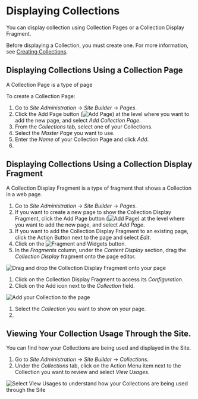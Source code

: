 # Displaying Collections

You can display collection using Collection Pages or a Collection Display Fragment.

Before displaying a Collection, you must create one. For more information, see [Creating Collections](./creating-collections.md).

## Displaying Collections Using a Collection Page

A Collection Page is a type of page 

To create a Collection Page:

1. Go to *Site Administration* &rarr; *Site Builder* &rarr; *Pages*.
1. Click the Add Page button (![Add Page](../../../../images/icon-plus.png)) at the level where you want to add the new page, and select *Add Collection Page*.
1. From the *Collections* tab, select one of your Collections.
1. Select the *Master Page* you want to use.
1. Enter the *Name* of your Collection Page and click *Add*.
1. 

## Displaying Collections Using a Collection Display Fragment

A Collection Display Fragment is a type of fragment that shows a Collection in a web page.

1. Go to *Site Administration* &rarr; *Site Builder* &rarr; *Pages*.
1. If you want to create a new page to show the Collection Display Fragment, click the Add Page button (![Add Page](../../../../images/icon-plus.png)) at the level where you want to add the new page, and select *Add Page*.
1. If you want to add the Collection Display Fragment to an existing page, click the Action Button next to the page and select *Edit*.
1. Click on the ![Fragment and Widgets](../icon-view-type-cards.png) button.
1. In the *Fragments* column, under the *Content Display* section, drag the *Collection Display* fragment onto the page editor.

![Drag and drop the Collection Display Fragment onto your page](./displaying-collections-and-collection-pages/03.png)

1. Click on the Collection Display Fragment to access its *Configuration*.
1. Click on the Add icon next to the *Collection* field.

![Add your Collection to the page](./displaying-collections-and-collection-pages/04.png)

1. Select the *Collection* you want to show on your page.
1. 

## Viewing Your Collection Usage Through the Site.

You can find how your Collections are being used and displayed in the Site.

1. Go to *Site Administration* &rarr; *Site Builder* &rarr; *Collections*.
1. Under the *Collections* tab, click on the Action Menu item next to the Collection you want to review and select *View Usages*.

![Select View Usages to understand how your Collections are being used through the Site](./displaying-collections-and-collection-pages/05.png)
